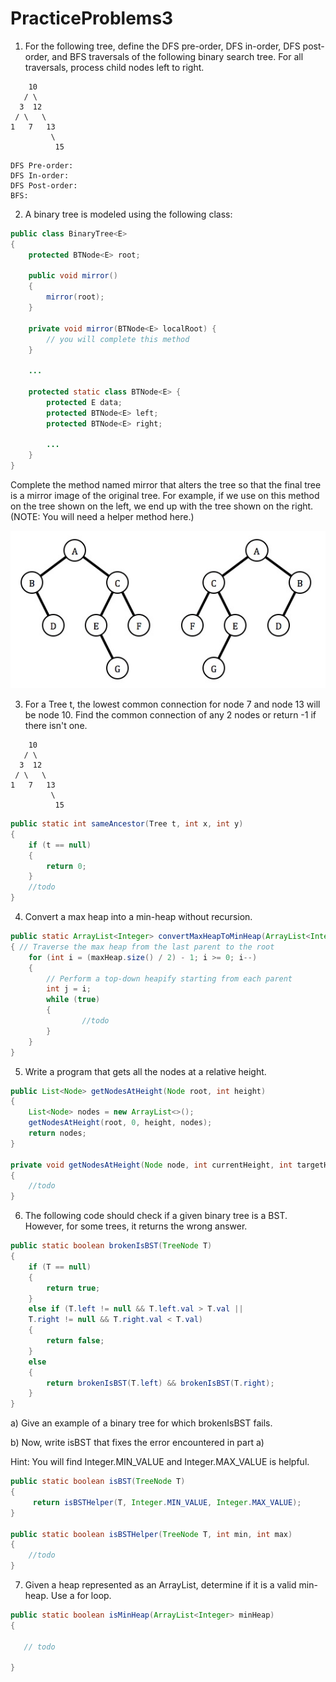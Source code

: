 # PracticeProblems3

1) For the following tree, define the DFS pre-order, DFS in-order, DFS post-order, and BFS traversals of the following binary search tree. For all traversals, process child nodes left to right.

```text
    10
   / \
  3  12
 / \   \
1   7   13
         \
          15

```
```text
DFS Pre-order: 
DFS In-order: 
DFS Post-order: 
BFS:
```

2) A binary tree is modeled using the following class:

```java
public class BinaryTree<E> 
{
    protected BTNode<E> root;

    public void mirror() 
    {
        mirror(root);
    }
    
    private void mirror(BTNode<E> localRoot) {
        // you will complete this method
    }

    ...

    protected static class BTNode<E> {
        protected E data;
        protected BTNode<E> left;
        protected BTNode<E> right;

        ...
    }
}
```

Complete the method named mirror that alters the tree so that the final tree is a mirror image of the original tree. For example, if we use on this method on the tree shown on the left, we end up with the tree shown on the right. (NOTE: You will need a helper method here.)

![mirror](quiz3a.jpg)


3) For a Tree t, the lowest common connection for node 7 and node 13 will be node 10. Find the common connection of any 2 nodes or return -1 if there isn't one.

```text
    10
   / \
  3  12
 / \   \
1   7   13
         \
          15

```

```java
public static int sameAncestor(Tree t, int x, int y) 
{
    if (t == null) 
    {
        return 0;
    }
    //todo
}

```

4) Convert a max heap into a min-heap without recursion.

```java
public static ArrayList<Integer> convertMaxHeapToMinHeap(ArrayList<Integer> maxHeap) 
{ // Traverse the max heap from the last parent to the root
    for (int i = (maxHeap.size() / 2) - 1; i >= 0; i--) 
    {
        // Perform a top-down heapify starting from each parent
        int j = i;
        while (true) 
        {
                //todo
        }
    }
}
```



5) Write a program that gets all the nodes at a relative height.

```java
public List<Node> getNodesAtHeight(Node root, int height) 
{
    List<Node> nodes = new ArrayList<>();
    getNodesAtHeight(root, 0, height, nodes);
    return nodes;
}

private void getNodesAtHeight(Node node, int currentHeight, int targetHeight, List<Node> nodes) 
{
    //todo
}
```


6) The following code should check if a given binary tree is a BST. However, for some trees, it
returns the wrong answer.

```java
public static boolean brokenIsBST(TreeNode T) 
{
    if (T == null) 
    {
        return true;
    } 
    else if (T.left != null && T.left.val > T.val ||
    T.right != null && T.right.val < T.val) 
    {
        return false;
    } 
    else 
    {
        return brokenIsBST(T.left) && brokenIsBST(T.right);
    }
}
```

a) Give an example of a binary tree for which brokenIsBST fails.

b) Now, write isBST that fixes the error encountered in part a)

Hint: You will find Integer.MIN_VALUE and Integer.MAX_VALUE is helpful.

```java
public static boolean isBST(TreeNode T) 
{
     return isBSTHelper(T, Integer.MIN_VALUE, Integer.MAX_VALUE);
}

public static boolean isBSTHelper(TreeNode T, int min, int max) 
{
    //todo
}
```

7) Given a heap represented as an ArrayList, determine if it is a valid min-heap. Use a for loop.

```java
public static boolean isMinHeap(ArrayList<Integer> minHeap) 
{
    
   // todo
    
}
```
